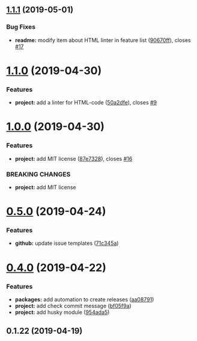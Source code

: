 <a name="1.1.1"></a>
## [1.1.1](https://github.com/ecmatonix/starter-website-lite/compare/v1.1.0...v1.1.1) (2019-05-01)


### Bug Fixes

* **readme:** modify item about HTML linter in feature list ([90670ff](https://github.com/ecmatonix/starter-website-lite/commit/90670ff)), closes [#17](https://github.com/ecmatonix/starter-website-lite/issues/17)



<a name="1.1.0"></a>
# [1.1.0](https://github.com/ecmatonix/starter-website-lite/compare/v1.0.0...v1.1.0) (2019-04-30)


### Features

* **project:** add a linter for HTML-code ([50a2dfe](https://github.com/ecmatonix/starter-website-lite/commit/50a2dfe)), closes [#9](https://github.com/ecmatonix/starter-website-lite/issues/9)



<a name="1.0.0"></a>
# [1.0.0](https://github.com/ecmatonix/starter-website-lite/compare/v0.5.0...v1.0.0) (2019-04-30)


### Features

* **project:** add MIT license ([87e7328](https://github.com/ecmatonix/starter-website-lite/commit/87e7328)), closes [#16](https://github.com/ecmatonix/starter-website-lite/issues/16)


### BREAKING CHANGES

* **project:** add MIT license



<a name="0.5.0"></a>
# [0.5.0](https://github.com/ecmatonix/starter-website-lite/compare/v0.4.0...v0.5.0) (2019-04-24)


### Features

* **github:** update issue templates ([71c345a](https://github.com/ecmatonix/starter-website-lite/commit/71c345a))



<a name="0.4.0"></a>
# [0.4.0](https://github.com/ecmatonix/starter-website-lite/compare/v0.1.22...v0.4.0) (2019-04-22)


### Features

* **packages:** add automation to create releases ([aa08791](https://github.com/ecmatonix/starter-website-lite/commit/aa08791))
* **project:** add check commit message ([bf05f9a](https://github.com/ecmatonix/starter-website-lite/commit/bf05f9a))
* **project:** add husky module ([954ada5](https://github.com/ecmatonix/starter-website-lite/commit/954ada5))



<a name="0.1.22"></a>
## 0.1.22 (2019-04-19)



